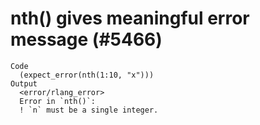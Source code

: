 # nth() gives meaningful error message (#5466)

    Code
      (expect_error(nth(1:10, "x")))
    Output
      <error/rlang_error>
      Error in `nth()`:
      ! `n` must be a single integer.

